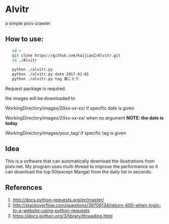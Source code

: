 # Alvitr
a simple pixiv crawler

## How to use:
```sh
   cd ~
   git clone https://github.com/kaijianZ/Alvitr.git
   cd ./Alvitr
   
   python ./alvitr.py
   python ./alvitr.py date 2017-01-01
   python ./alvitr.py tag 南ことり
```
Request package is required.

the images will be downloaded to
 
WorkingDirectory/images/20xx-xx-xx/ if specific
date is given
 
WorkingDirectory/images/20xx-xx-xx/ when no argument 
__NOTE: the date is today__

WorkingDirectory/images/your_tag/ if specific tag is given


## Idea
This is a software that can automatically download the illustrations from pixiv.net. My program uses multi-thread to
improve the performance so it can download the top 50(except Manga) from the daily list in seconds.

## References
1. http://docs.python-requests.org/en/master/
2. http://stackoverflow.com/questions/39706134/return-400-when-login-to-a-website-using-python-requests
3. https://docs.python.org/3/library/threading.html
